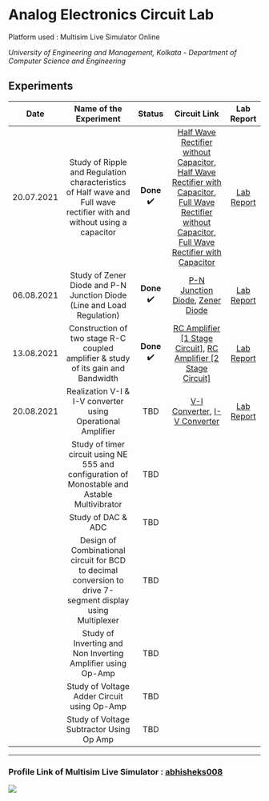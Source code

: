 # Analog Electronics Circuit Lab
Platform used : Multisim Live Simulator Online

_University of Engineering and Management, Kolkata - Department of Computer Science and Engineering_

## Experiments
|Date|Name of the Experiment|Status|Circuit Link|Lab Report|
|:-:|:-:|:-:|:-:|:-:|
|20.07.2021|Study of Ripple and Regulation characteristics of Half wave and Full wave rectifier with and without using a capacitor|**Done** ✔️| [Half Wave Rectifier without Capacitor](https://www.multisim.com/content/u8cXreoSjkL7TTZEXvmAs2/halfwave-rectifier-without-capacitor/), [Half Wave Rectifier with Capacitor](https://www.multisim.com/content/7QUTo4iMz5gW9g6uuWxQzK/halfwave-rectifier-with-capacitor/), [Full Wave Rectifier without Capacitor](https://www.multisim.com/content/724tqDMX2dXLZyfYjT4wU3/fullwave-rectifier-without-capacitor/), [Full Wave Rectifier with Capacitor](https://www.multisim.com/content/fossBqEAwxD2yNDSQkJNwD/fullwave-rectifier-with-capacitor/)| [Lab Report](https://github.com/abhisheks008/Fifth-Semester-UEMK-2019-2023-Batch/blob/main/ANALOG%20ELECTRONICS%20CIRCUIT/Assignment-1_I_01_Analog%20Electronics%20Lab.pdf)|
|06.08.2021|Study of Zener Diode and P-N Junction Diode (Line and Load Regulation)|**Done** ✔️| [P-N Junction Diode](https://www.multisim.com/content/oCy8nhZiuhSXhJa3FjqQc2/pn-junction-diode/), [Zener Diode](https://www.multisim.com/content/ABaYripiH8APdDXAqeFweN/zener-diode-circuit/)| [Lab Report](https://github.com/abhisheks008/Fifth-Semester-UEMK-2019-2023-Batch/blob/main/ANALOG%20ELECTRONICS%20CIRCUIT/Assignment-2_I_01_Analog%20Electronics%20Lab.pdf)|
|13.08.2021 |	Construction of two stage R-C coupled amplifier & study of its gain and Bandwidth | **Done** ✔️ | [RC Amplifier [1 Stage Circuit]](https://www.multisim.com/content/DjyYWSmJQDjAgUiWi4RgkL/rc-amplifier-1-stage/open/), [RC Amplifier [2 Stage Circuit]](https://www.multisim.com/content/7SzmSNfvbLMsfKVebxRRjY/rc-amplifier-2-stage/open/) | [Lab Report](https://github.com/abhisheks008/Fifth-Semester-UEMK-2019-2023-Batch/blob/main/ANALOG%20ELECTRONICS%20CIRCUIT/Assignment-3_I_01_Analog%20Electronics%20Lab.pdf) |
|20.08.2021|	Realization V-I & I-V converter using Operational Amplifier | TBD | [V-I Converter](https://www.multisim.com/content/WqEJE29Q3RfjDaXsqQ2Ss5/v-i-converter-using-op-amp-non-inverting/open/), [I-V Converter](https://www.multisim.com/content/7wXgYiXHWA3ksdHHsjyf3X/i-v-converter-using-op-amp-inverting/open/) | [Lab Report](https://github.com/abhisheks008/Fifth-Semester-UEMK-2019-2023-Batch/blob/main/ANALOG%20ELECTRONICS%20CIRCUIT/Assignment-4_I_01_Analog%20Electronics%20Lab.pdf) |
| |Study of timer circuit using NE 555 and configuration of Monostable and Astable Multivibrator| TBD | | |
| |Study of DAC & ADC | TBD | | |
| |Design of Combinational circuit for BCD to decimal conversion to drive 7-segment display using Multiplexer| TBD | | |
| | Study of Inverting and Non Inverting Amplifier using Op-Amp| TBD | | |
| |Study of Voltage Adder Circuit using Op-Amp| TBD | | |
| |Study of Voltage Subtractor Using Op Amp | TBD | | |



-------------------------------------------------------
### Profile Link of Multisim Live Simulator : [abhisheks008](https://www.multisim.com/contributors/728015-abhisheks008/)

![](https://img.shields.io/badge/Multisim-14.2-00457C?style=for-the-badge&logo=multisim&logoColor=white)
